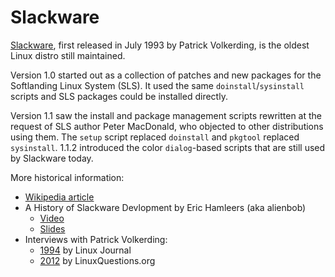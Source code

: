 # Slackware

[Slackware](http://www.slackware.com/), first released in July 1993 by Patrick Volkerding, is the oldest Linux distro still maintained.  

Version 1.0 started out as a collection of patches and new packages for the Softlanding Linux System (SLS). It used the same `doinstall`/`sysinstall` scripts and SLS packages could be installed directly.

Version 1.1 saw the install and package management scripts rewritten at the request of SLS author Peter MacDonald, who objected to other distributions using them. The `setup` script replaced `doinstall` and `pkgtool` replaced `sysinstall`. 1.1.2 introduced the color `dialog`-based scripts that are still used by Slackware today.

More historical information:

- [Wikipedia article](https://en.wikipedia.org/wiki/Slackware)
- A History of Slackware Devlopment by Eric Hamleers (aka alienbob)
  - [Video](https://www.youtube.com/watch?v=Xh2eah5L4b8)
  - [Slides](http://www.slackware.com/~alien/tdose2009/t-dose-slackware.pdf)
- Interviews with Patrick Volkerding:
  - [1994](https://www.linuxjournal.com/article/2750) by Linux Journal
  - [2012](https://www.linuxquestions.org/questions/interviews-28/interview-with-patrick-volkerding-of-slackware-949029/) by LinuxQuestions.org